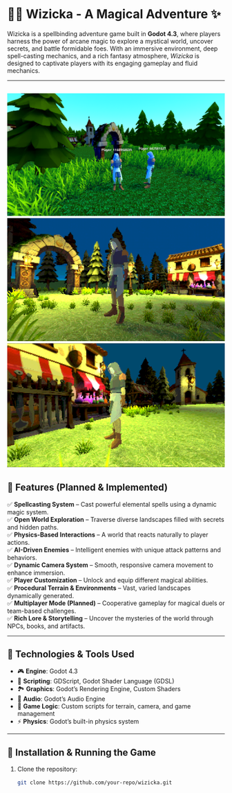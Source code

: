 # 🧙‍♂️ Wizicka - A Magical Adventure ✨

Wizicka is a spellbinding adventure game built in **Godot 4.3**, where players harness the power of arcane magic to explore a mystical world, uncover secrets, and battle formidable foes. With an immersive environment, deep spell-casting mechanics, and a rich fantasy atmosphere, *Wizicka* is designed to captivate players with its engaging gameplay and fluid mechanics.

---
![demo image 1](images/sc1.png)
![demo image 2](images/sc2.png)
![demo image 3](images/sc3.png)
---
## 🌟 Features (Planned & Implemented)

✅ **Spellcasting System** – Cast powerful elemental spells using a dynamic magic system.  
✅ **Open World Exploration** – Traverse diverse landscapes filled with secrets and hidden paths.  
✅ **Physics-Based Interactions** – A world that reacts naturally to player actions.  
✅ **AI-Driven Enemies** – Intelligent enemies with unique attack patterns and behaviors.  
✅ **Dynamic Camera System** – Smooth, responsive camera movement to enhance immersion.  
✅ **Player Customization** – Unlock and equip different magical abilities.  
✅ **Procedural Terrain & Environments** – Vast, varied landscapes dynamically generated.  
✅ **Multiplayer Mode (Planned)** – Cooperative gameplay for magical duels or team-based challenges.  
✅ **Rich Lore & Storytelling** – Uncover the mysteries of the world through NPCs, books, and artifacts.  

---

## 🔧 Technologies & Tools Used

- 🎮 **Engine**: Godot 4.3  
- 📜 **Scripting**: GDScript, Godot Shader Language (GDSL)  
- 🏞 **Graphics**: Godot’s Rendering Engine, Custom Shaders  
- 🎵 **Audio**: Godot’s Audio Engine  
- 💾 **Game Logic**: Custom scripts for terrain, camera, and game management  
- ⚡ **Physics**: Godot’s built-in physics system  

---

## 🚀 Installation & Running the Game

1. Clone the repository:
   ```sh
   git clone https://github.com/your-repo/wizicka.git
